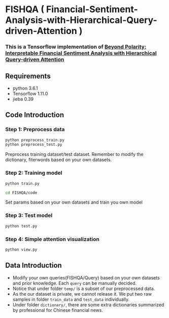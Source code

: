 # FISHQA ( Financial-Sentiment-Analysis-with-Hierarchical-Query-driven-Attention )
### This is a Tensorflow implementation of [Beyond Polarity: Interpretable Financial Sentiment Analysis with Hierarchical Query-driven Attention](https://www.ijcai.org/proceedings/2018/0590.pdf)

## Requirements
 * python 3.6.1
 * Tensorflow 1.11.0
 * jieba 0.39

## Code Introduction 

### Step 1: Preprocess data
```bash
python preprocess_train.py 
python preprocess_test.py
```
Preprocess training dataset/test dataset.
Remember to modify the dictionary, fiterwords based on your own datasets.

### Step 2: Training model
```bash
python train.py
```
```bash
cd FISHQA/code
```
Set params based on your own datasets and train you own model

### Step 3: Test model
```bash
python test.py 
```

### Step 4: Simple attention visualization 
```bash
python view.py 
```


## Data Introduction 
* Modify your own queries(FISHQA/Query) based on your own datasets and prior knowledge. Each `query` can be manually decided.
* Notice that under folder `temp/` is a subset of our preprocessed data.
* As the our dataset is private, we cannot release it. We put two raw samples in folder `train_data` and `test_data` individually.
* Under folder `dictionary/`, there are some extra dictionaries summarized by professional for Chinese financial news.
